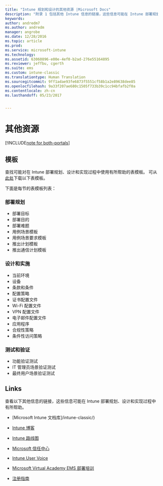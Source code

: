 ```yaml
---
title: "Intune 规划和设计的其他资源 |Microsoft Docs"
description: "附录 1 包括其他 Intune 信息的链接，这些信息可能在 Intune 部署规划和实现过程中有所帮助。"
keywords: 
author: andredm7
ms.author: andredm
manager: angrobe
ms.date: 12/28/2016
ms.topic: article
ms.prod: 
ms.service: microsoft-intune
ms.technology: 
ms.assetid: 63060896-e00e-4ef0-b2ad-276e55164895
ms.reviewer: jeffbu, cgerth
ms.suite: ems
ms.custom: intune-classic
ms.translationtype: Human Translation
ms.sourcegitcommit: 9ff1adae93fe6873f5551cf58b1a2e89638dee85
ms.openlocfilehash: 9a33f207ae680c1505f733b39c1cc94bfafb2f0a
ms.contentlocale: zh-cn
ms.lasthandoff: 05/23/2017


---
```


# <a name="additional-resources"></a>其他资源

[!INCLUDE[note for both-portals](../includes/note-for-both-portals.md)]

## <a name="templates"></a>模板

查找可能对在 Intune 部署规划、设计和实现过程中使用有所帮助的表模板。 可从[此处](https://gallery.technet.microsoft.com/Intune-deployment-planning-fae156c2?redir=0)下载以下表模板。

下面是每节的表模板列表：

### <a name="deployment-planning"></a>部署规划

- 部署目标
- 部署目的
- 部署难题
- 用例场景模板
- 用例场景要求模板
- 推出计划模板
- 推出通信计划模板

### <a name="design-and-implementation"></a>设计和实施

- 当前环境
- 设备
- 条款和条件
- 配置策略
- 证书配置文件
- Wi-Fi 配置文件
- VPN 配置文件
- 电子邮件配置文件
- 应用程序
- 合规性策略
- 条件性访问策略

### <a name="test-and-validation"></a>测试和验证

- 功能验证测试
- IT 管理员场景验证测试
- 最终用户场景验证测试

## <a name="links"></a>Links

查看以下其他信息的链接，这些信息可能在 Intune 部署规划、设计和实现过程中有所帮助。

-   [Microsoft Intune 文档库]/intune-classic/)

-   [Intune 博客](https://blogs.technet.microsoft.com/enterprisemobility/)

-   [Intune 路线图](https://www.microsoft.com/server-cloud/roadmap/)

-   [Microsoft 信任中心](http://www.microsoft.com/TrustCenter/default.aspx)

-   [Intune User Voice](http://microsoftintune.uservoice.com/)

-   [Microsoft Virtual Academy EMS 部署培训](https://mva.microsoft.com/training-courses/deploying-microsoft-enterprise-mobility-suite-16408?l=wjq9vmwvD_5805996570)

-   [注册指南](https://gallery.technet.microsoft.com/Intune-End-User-Enrollment-3a0c9b0c?WT.mc_id=Blog_Intune_General_PCIT)

